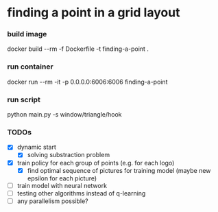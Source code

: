 # finding a point in a grid layout


### build image
docker build --rm -f Dockerfile -t finding-a-point .

### run container
docker run --rm -it -p 0.0.0.0:6006:6006 finding-a-point

### run script
python main.py -s window/triangle/hook

### TODOs
- [x] dynamic start
    - [x] solving substraction problem
- [x] train policy for each group of points (e.g. for each logo)
    - [x] find optimal sequence of pictures for training model (maybe new epsilon for each picture)
- [ ] train model with neural network
- [ ] testing other algorithms instead of q-learning
- [ ] any parallelism possible?